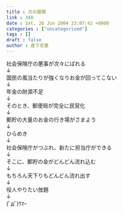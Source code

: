 ```yaml
---
title : 次の展開
link : 348
date : Sat, 26 Jun 2004 23:07:42 +0000
categories : ["uncategorized"]
tags : []
draft : false
author : 倉下忠憲
---
```


社会保険庁の悪事が次々にばれる<BR>↓<BR>国民の風当たりが強くなりお金が回ってこない<BR>↓<BR>年金の財源不足<BR>↓<BR>そのとき、郵便局が完全に民営化<BR>↓<BR>郵貯の大量のお金の行き場がさまよう<BR>↓<BR>ひらめき<BR>↓<BR>社会保険庁がつぶれ、新たに担当庁ができる<BR>↓<BR>そこに、郵貯の金がどんどん流れ込む<BR>↓<BR>もちろん天下りもどんどん流れ出す<BR>↓<BR>役人やりたい放題<BR>↓<BR>(ﾟдﾟ)ｳﾏｰ<BR><BR><br><br>
